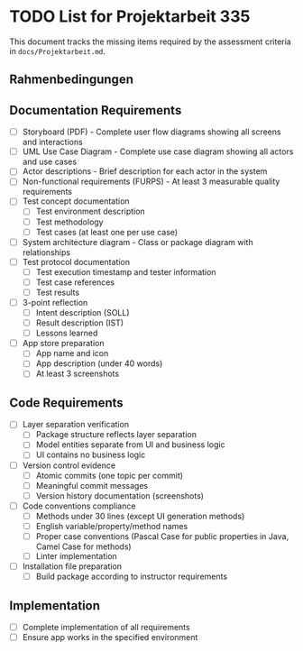 # TODO List for Projektarbeit 335

This document tracks the missing items required by the assessment criteria in `docs/Projektarbeit.md`.

## Rahmenbedingungen

## Documentation Requirements

- [ ] Storyboard (PDF) - Complete user flow diagrams showing all screens and interactions
- [ ] UML Use Case Diagram - Complete use case diagram showing all actors and use cases
- [ ] Actor descriptions - Brief description for each actor in the system
- [ ] Non-functional requirements (FURPS) - At least 3 measurable quality requirements
- [ ] Test concept documentation
  - [ ] Test environment description
  - [ ] Test methodology
  - [ ] Test cases (at least one per use case)
- [ ] System architecture diagram - Class or package diagram with relationships
- [ ] Test protocol documentation
  - [ ] Test execution timestamp and tester information
  - [ ] Test case references
  - [ ] Test results
- [ ] 3-point reflection
  - [ ] Intent description (SOLL)
  - [ ] Result description (IST)
  - [ ] Lessons learned
- [ ] App store preparation
  - [ ] App name and icon
  - [ ] App description (under 40 words)
  - [ ] At least 3 screenshots

## Code Requirements

- [ ] Layer separation verification
  - [ ] Package structure reflects layer separation
  - [ ] Model entities separate from UI and business logic
  - [ ] UI contains no business logic
- [ ] Version control evidence
  - [ ] Atomic commits (one topic per commit)
  - [ ] Meaningful commit messages
  - [ ] Version history documentation (screenshots)
- [ ] Code conventions compliance
  - [ ] Methods under 30 lines (except UI generation methods)
  - [ ] English variable/property/method names
  - [ ] Proper case conventions (Pascal Case for public properties in Java, Camel Case for methods)
  - [ ] Linter implementation
- [ ] Installation file preparation
  - [ ] Build package according to instructor requirements

## Implementation

- [ ] Complete implementation of all requirements
- [ ] Ensure app works in the specified environment
